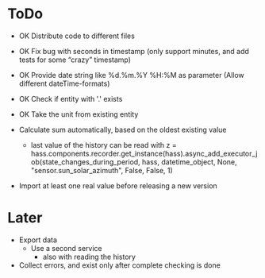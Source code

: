 # ToDo

- OK Distribute code to different files
- OK Fix bug with seconds in timestamp (only support minutes, and add tests for some “crazy” timestamp)
- OK Provide date string like %d.%m.%Y %H:%M as parameter (Allow different dateTime-formats)
- OK Check if entity with '.' exists
- OK Take the unit from existing entity

- Calculate sum automatically, based on the oldest existing value
    - last value of the history can be read with z = hass.components.recorder.get_instance(hass).async_add_executor_job(state_changes_during_period, hass, datetime_object, None, "sensor.sun_solar_azimuth", False, False, 1)
- Import at least one real value before releasing a new version

# Later

- Export data
    - Use a second service
        - also with reading the history
- Collect errors, and exist only after complete checking is done